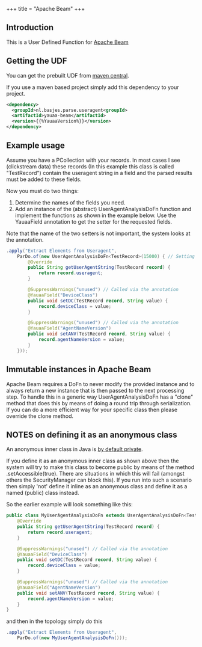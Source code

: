 +++
title = "Apache Beam"
+++
## Introduction
This is a User Defined Function for [Apache Beam](https://beam.apache.org)

## Getting the UDF
You can get the prebuilt UDF from [maven central](https://search.maven.org/artifact/nl.basjes.parse.useragent/yauaa-beam/{{%YauaaVersion%}}/jar).

If you use a maven based project simply add this dependency to your project.

```xml
<dependency>
  <groupId>nl.basjes.parse.useragent<groupId>
  <artifactId>yauaa-beam</artifactId>
  <version>{{%YauaaVersion%}}</version>
</dependency>
```

## Example usage
Assume you have a PCollection with your records.
In most cases I see (clickstream data) these records (In this example this class is called "TestRecord") contain the useragent string in a field and the parsed results must be added to these fields.

Now you must do two things:

1. Determine the names of the fields you need.
1. Add an instance of the (abstract) UserAgentAnalysisDoFn function and implement the functions as shown in the example below. Use the YauaaField annotation to get the setter for the requested fields.

Note that the name of the two setters is not important, the system looks at the annotation.

```java
.apply("Extract Elements from Useragent",
    ParDo.of(new UserAgentAnalysisDoFn<TestRecord>(15000) { // Setting the cacheSize
        @Override
        public String getUserAgentString(TestRecord record) {
            return record.useragent;
        }

        @SuppressWarnings("unused") // Called via the annotation
        @YauaaField("DeviceClass")
        public void setDC(TestRecord record, String value) {
            record.deviceClass = value;
        }

        @SuppressWarnings("unused") // Called via the annotation
        @YauaaField("AgentNameVersion")
        public void setANV(TestRecord record, String value) {
            record.agentNameVersion = value;
        }
    }));
```

## Immutable instances in Apache Beam
Apache Beam requires a DoFn to never modify the provided instance and to always return a new instance that is then passed to the next processing step.
To handle this in a generic way UserAgentAnalysisDoFn has a "clone" method that does this by means of doing a round trip through serialization. If you can do a more efficient way for your specific class then please override the clone method.

## NOTES on defining it as an anonymous class
An anonymous inner class in Java is [by default private](https://stackoverflow.com/questions/319765/accessing-inner-anonymous-class-members).

If you define it as an anonymous inner class as shown above then the system will try to make this class to become public by means of the method .setAccessible(true).
There are situations in which this will fail (amongst others the SecurityManager can block this). If you run into such a scenario then simply 'not' define it inline as an anonymous class and define it as a named (public) class instead.

So the earlier example will look something like this:

```java
public class MyUserAgentAnalysisDoFn extends UserAgentAnalysisDoFn<TestRecord> {
    @Override
    public String getUserAgentString(TestRecord record) {
        return record.useragent;
    }

    @SuppressWarnings("unused") // Called via the annotation
    @YauaaField("DeviceClass")
    public void setDC(TestRecord record, String value) {
        record.deviceClass = value;
    }

    @SuppressWarnings("unused") // Called via the annotation
    @YauaaField("AgentNameVersion")
    public void setANV(TestRecord record, String value) {
        record.agentNameVersion = value;
    }
}
```
and then in the topology simply do this

```java
.apply("Extract Elements from Useragent",
    ParDo.of(new MyUserAgentAnalysisDoFn()));
```
